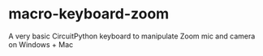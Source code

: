 # macro-keyboard-zoom
A very basic CircuitPython keyboard to manipulate Zoom mic and camera on Windows + Mac
